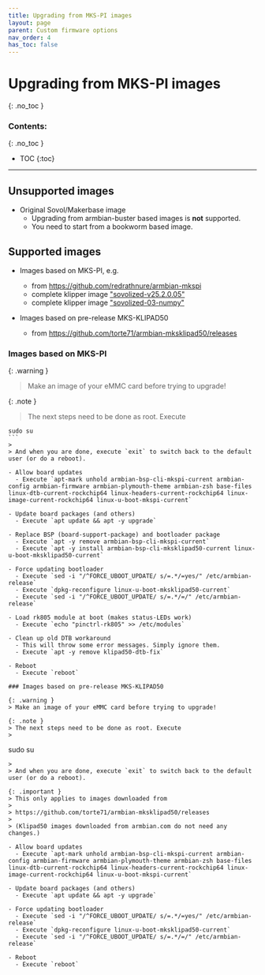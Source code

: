 ```yaml
---
title: Upgrading from MKS-PI images
layout: page
parent: Custom firmware options
nav_order: 4
has_toc: false
---
```

# Upgrading from MKS-PI images
{: .no_toc }
### Contents:
{: .no_toc }
- TOC
{:toc}
----

## Unsupported images
- Original Sovol/Makerbase image
  - Upgrading from armbian-buster based images is **not** supported.
  - You need to start from a bookworm based image.

## Supported images
- Images based on MKS-PI, e.g.
  - from <https://github.com/redrathnure/armbian-mkspi>
  - complete klipper image ["sovolized-v25.2.0.05"](https://github.com/torte71/mksklipad50-klipper-images/releases/tag/v25.2.0.05)
  - complete klipper image ["sovolized-03-numpy"](https://github.com/torte71/mksklipad50-klipper-images/releases/tag/v24.2.0.03)

- Images based on pre-release MKS-KLIPAD50
  - from <https://github.com/torte71/armbian-mksklipad50/releases>

### Images based on MKS-PI

{: .warning }
> Make an image of your eMMC card before trying to upgrade!

{: .note }
> The next steps need to be done as root. Execute
>
````
sudo su
```
>
> And when you are done, execute `exit` to switch back to the default user (or do a reboot).

- Allow board updates
  - Execute `apt-mark unhold armbian-bsp-cli-mkspi-current armbian-config armbian-firmware armbian-plymouth-theme armbian-zsh base-files linux-dtb-current-rockchip64 linux-headers-current-rockchip64 linux-image-current-rockchip64 linux-u-boot-mkspi-current`

- Update board packages (and others)
  - Execute `apt update && apt -y upgrade`

- Replace BSP (board-support-package) and bootloader package
  - Execute `apt -y remove armbian-bsp-cli-mkspi-current`
  - Execute `apt -y install armbian-bsp-cli-mksklipad50-current linux-u-boot-mksklipad50-current`

- Force updating bootloader
  - Execute `sed -i "/^FORCE_UBOOT_UPDATE/ s/=.*/=yes/" /etc/armbian-release`
  - Execute `dpkg-reconfigure linux-u-boot-mksklipad50-current`
  - Execute `sed -i "/^FORCE_UBOOT_UPDATE/ s/=.*/=/" /etc/armbian-release`

- Load rk805 module at boot (makes status-LEDs work)
  - Execute `echo "pinctrl-rk805" >> /etc/modules`

- Clean up old DTB workaround
  - This will throw some error messages. Simply ignore them.
  - Execute `apt -y remove klipad50-dtb-fix`

- Reboot
  - Execute `reboot`

### Images based on pre-release MKS-KLIPAD50

{: .warning }
> Make an image of your eMMC card before trying to upgrade!

{: .note }
> The next steps need to be done as root. Execute
>
````
sudo su
```
>
> And when you are done, execute `exit` to switch back to the default user (or do a reboot).

{: .important }
> This only applies to images downloaded from
>
> https://github.com/torte71/armbian-mksklipad50/releases
>
> (Klipad50 images downloaded from armbian.com do not need any changes.)

- Allow board updates
  - Execute `apt-mark unhold armbian-bsp-cli-mkspi-current armbian-config armbian-firmware armbian-plymouth-theme armbian-zsh base-files linux-dtb-current-rockchip64 linux-headers-current-rockchip64 linux-image-current-rockchip64 linux-u-boot-mkspi-current`

- Update board packages (and others)
  - Execute `apt update && apt -y upgrade`

- Force updating bootloader
  - Execute `sed -i "/^FORCE_UBOOT_UPDATE/ s/=.*/=yes/" /etc/armbian-release`
  - Execute `dpkg-reconfigure linux-u-boot-mksklipad50-current`
  - Execute `sed -i "/^FORCE_UBOOT_UPDATE/ s/=.*/=/" /etc/armbian-release`

- Reboot
  - Execute `reboot`


